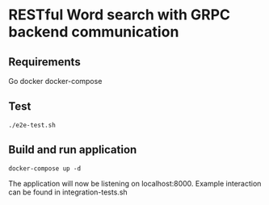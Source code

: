 #  RESTful Word search with GRPC backend communication #

## Requirements
Go
docker
docker-compose
## Test
`./e2e-test.sh`

## Build and run application
`docker-compose up -d`

The application will now be listening on localhost:8000.
Example interaction can be found in integration-tests.sh
